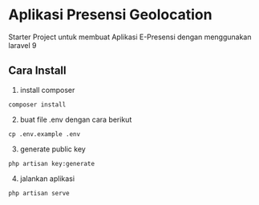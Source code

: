 # Aplikasi Presensi Geolocation

Starter Project untuk membuat Aplikasi E-Presensi dengan menggunakan laravel 9

## Cara Install

1. install composer

```
composer install
```

2. buat file .env dengan cara berikut

```
cp .env.example .env
```

3. generate public key

```
php artisan key:generate
```

4. jalankan aplikasi

```
php artisan serve
```
